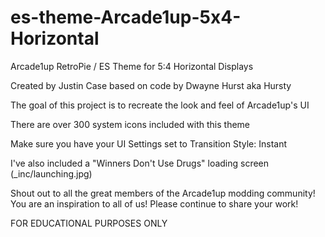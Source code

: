 # es-theme-Arcade1up-5x4-Horizontal
Arcade1up RetroPie / ES Theme for 5:4 Horizontal Displays

Created by Justin Case based on code by Dwayne Hurst aka Hursty

The goal of this project is to recreate the look and feel of Arcade1up's UI

There are over 300 system icons included with this theme

Make sure you have your UI Settings set to Transition Style: Instant

I've also included a "Winners Don't Use Drugs" loading screen (_inc/launching.jpg)

Shout out to all the great members of the Arcade1up modding community!
You are an inspiration to all of us!  Please continue to share your work!

FOR EDUCATIONAL PURPOSES ONLY
